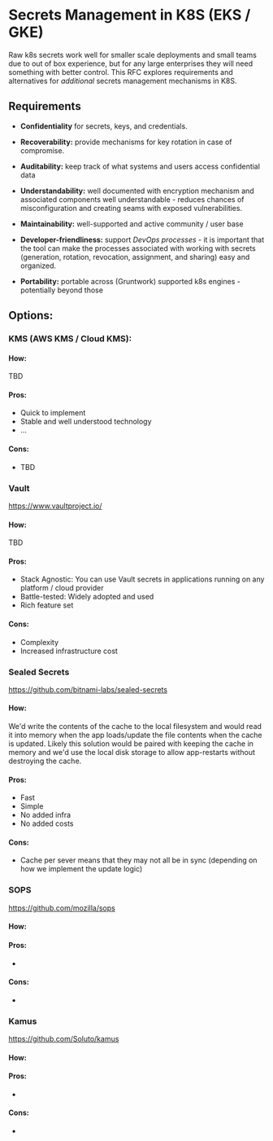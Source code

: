 # Secrets Management in K8S (EKS / GKE)

Raw k8s secrets work well for smaller scale deployments and small teams due to out of box experience, but for any large enterprises they will need something with better control. This RFC explores requirements and alternatives for *additional* secrets management mechanisms in K8S.

## Requirements

- **Confidentiality** for secrets, keys, and credentials.
- **Recoverability:** provide mechanisms for key rotation in case of compromise.
- **Auditability:** keep track of what systems and users access confidential data

- **Understandability:** well documented with encryption mechanism and associated components well understandable - reduces chances of misconfiguration and creating seams with exposed vulnerabilities. 
- **Maintainability:** well-supported and active community / user base 
- **Developer-friendliness:** support *DevOps processes* - it is important that the tool can make the processes associated with working with secrets (generation, rotation, revocation, assignment, and sharing) easy and organized.
- **Portability:** portable across (Gruntwork) supported k8s engines - potentially beyond those



## Options:

### KMS (AWS KMS / Cloud KMS):

#### How:

TBD

#### Pros:

* Quick to implement
* Stable and well understood technology
* ...

#### Cons:

* TBD



### Vault

https://www.vaultproject.io/

#### How:

TBD

#### Pros:

* Stack Agnostic: You can use Vault secrets in applications running on any platform / cloud provider
* Battle-tested: Widely adopted and used 
* Rich feature set

#### Cons:

* Complexity
* Increased infrastructure cost



### Sealed Secrets

https://github.com/bitnami-labs/sealed-secrets

#### How:

We'd write the contents of the cache to the local filesystem and would read it into memory when the app loads/update the file contents when the cache is updated. Likely this solution would be paired with keeping the cache in memory and we'd use the local disk storage to allow app-restarts without destroying the cache.

#### Pros:

- Fast
- Simple
- No added infra
- No added costs

#### Cons:

- Cache per sever means that they may not all be in sync (depending on how we implement the update logic)



### SOPS

https://github.com/mozilla/sops

#### How:

#### Pros:

- 

#### Cons:

- 



### Kamus

https://github.com/Soluto/kamus

#### How:

#### Pros:

- 

#### Cons:

- 

